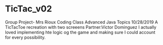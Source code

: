 # TicTac_v02
Group Project- Mrs Rioux Coding Class Advanced Java Topics
10/28/2019
A TicTacToe recreation with two screeens
Partner:Victor Dominguez
I actually loved implementing hte logic og the game and making sure I could account for every possibility. 
